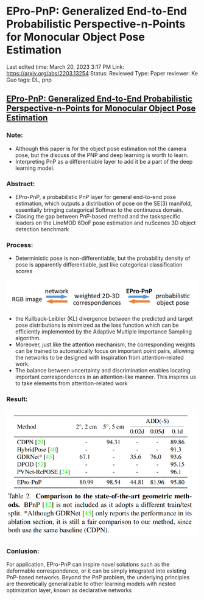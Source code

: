 # EPro-PnP: Generalized End-to-End Probabilistic Perspective-n-Points for Monocular Object Pose Estimation

Last edited time: March 20, 2023 3:17 PM
Link: https://arxiv.org/abs/2203.13254
Status: Reviewed
Type: Paper
reviewer: Ke Guo
tags: DL, pnp

## [EPro-PnP: Generalized End-to-End Probabilistic Perspective-n-Points for Monocular Object Pose Estimation]([https://arxiv.org/abs/2203.13254](https://arxiv.org/abs/2203.13254))

### Note:

- Although this paper is for the object pose estimation not the camera pose, but the discuss of the PNP and deep learning is worth to learn.
- Interpreting PnP as a differentiable layer to add it be a part of the deep learning model.

### Abstract:

- EPro-PnP, a probabilistic PnP layer for general end-to-end pose estimation, which outputs a distribution of pose on the SE(3) manifold, essentially bringing categorical Softmax to the continuous domain.
- Closing the gap between PnP-based method and the taskspecific leaders on the LineMOD 6DoF pose estimation and nuScenes 3D object detection benchmark

### Process:

- Deterministic pose is non-differentiable, but the probability density of pose is apparently differentiable, just like categorical classification scores

![Untitled](EPro-PnP%20Generalized%20End-to-End%20Probabilistic%20Pers%20f1c88858c16a48228ba83f839996477f/Untitled.png)

- the Kullback-Leibler (KL) divergence between the predicted and target pose distributions is minimized as the loss function which can be efficiently implemented by the Adaptive Multiple Importance Sampling algorithm.
- Moreover, just like the attention mechanism, the corresponding weights can be trained to automatically focus on important point pairs, allowing the networks to be designed with inspiration from attention-related work.
- The balance between uncertainty and discrimination enables locating important correspondences in an attention-like manner. This inspires us to take elements from attention-related work

### Result:

![Untitled](EPro-PnP%20Generalized%20End-to-End%20Probabilistic%20Pers%20f1c88858c16a48228ba83f839996477f/Untitled%201.png)

### Conlusion:

For application, EPro-PnP can inspire novel solutions such as the deformable correspondence, or it can be simply integrated into existing PnP-based networks. Beyond the PnP problem, the underlying principles are theoretically generalizable to other learning models with nested optimization layer, known as declarative networks
